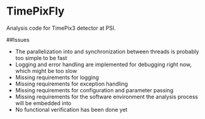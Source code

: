 # TimePixFly

Analysis code for TimePix3 detector at PSI.

##Issues

- The parallelization into and synchronization between threads is probably too simple to be fast
- Logging and error handling are implemented for debugging right now, which might be too slow
- Missing requirements for logging
- Missing requirements for exception handling
- Missing requirements for configuration and parameter passing
- Missing requirements for the software environment the analysis process will be embedded into
- No functional verification has been done yet
